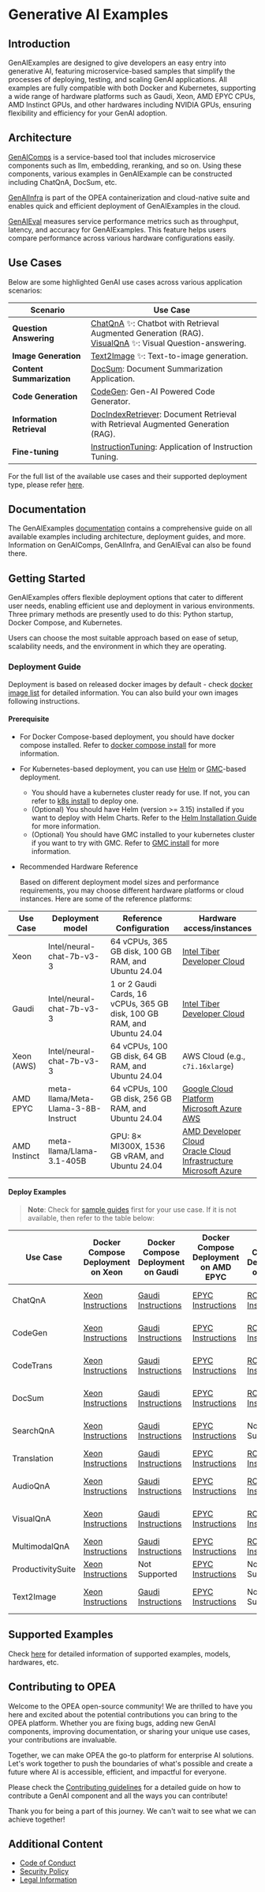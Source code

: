# Generative AI Examples

## Introduction

GenAIExamples are designed to give developers an easy entry into generative AI, featuring microservice-based samples that simplify the processes of deploying, testing, and scaling GenAI applications. All examples are fully compatible with both Docker and Kubernetes, supporting a wide range of hardware platforms such as Gaudi, Xeon, AMD EPYC CPUs, AMD Instinct GPUs, and other hardwares including NVIDIA GPUs, ensuring flexibility and efficiency for your GenAI adoption.

## Architecture

[GenAIComps](https://github.com/opea-project/GenAIComps) is a service-based tool that includes microservice components such as llm, embedding, reranking, and so on. Using these components, various examples in GenAIExample can be constructed including ChatQnA, DocSum, etc.

[GenAIInfra](https://github.com/opea-project/GenAIInfra) is part of the OPEA containerization and cloud-native suite and enables quick and efficient deployment of GenAIExamples in the cloud.

[GenAIEval](https://github.com/opea-project/GenAIEval) measures service performance metrics such as throughput, latency, and accuracy for GenAIExamples. This feature helps users compare performance across various hardware configurations easily.

## Use Cases

Below are some highlighted GenAI use cases across various application scenarios:

| Scenario                     | Use Case                                                                                                                              |
| ---------------------------- | ------------------------------------------------------------------------------------------------------------------------------------- |
| <b>Question Answering<b/>    | [ChatQnA](ChatQnA) ✨: Chatbot with Retrieval Augmented Generation (RAG). <br/> [VisualQnA](VisualQnA) ✨: Visual Question-answering. |
| <b>Image Generation<b/>      | [Text2Image](Text2Image) ✨: Text-to-image generation.                                                                                |
| <b>Content Summarization<b/> | [DocSum](DocSum): Document Summarization Application.                                                                                 |
| <b>Code Generation<b/>       | [CodeGen](CodeGen): Gen-AI Powered Code Generator.                                                                                    |
| <b>Information Retrieval<b/> | [DocIndexRetriever](DocIndexRetriever): Document Retrieval with Retrieval Augmented Generation (RAG).                                 |
| <b>Fine-tuning<b/>           | [InstructionTuning](InstructionTuning): Application of Instruction Tuning.                                                            |

For the full list of the available use cases and their supported deployment type, please refer [here](#deploy-examples).

## Documentation

The GenAIExamples [documentation](https://opea-project.github.io/latest/examples/index.html) contains a comprehensive guide on all available examples including architecture, deployment guides, and more. Information on GenAIComps, GenAIInfra, and GenAIEval can also be found there.

## Getting Started

GenAIExamples offers flexible deployment options that cater to different user needs, enabling efficient use and deployment in various environments. Three primary methods are presently used to do this: Python startup, Docker Compose, and Kubernetes.

Users can choose the most suitable approach based on ease of setup, scalability needs, and the environment in which they are operating.

### Deployment Guide

Deployment is based on released docker images by default - check [docker image list](./docker_images_list.md) for detailed information. You can also build your own images following instructions.

#### Prerequisite

- For Docker Compose-based deployment, you should have docker compose installed. Refer to [docker compose install](https://docs.docker.com/compose/install/) for more information.
- For Kubernetes-based deployment, you can use [Helm](https://helm.sh) or [GMC](https://github.com/opea-project/GenAIInfra/tree/main/microservices-connector/README.md)-based deployment.
  - You should have a kubernetes cluster ready for use. If not, you can refer to [k8s install](https://github.com/opea-project/docs/tree/main/guide/installation/k8s_install/README.md) to deploy one.
  - (Optional) You should have Helm (version >= 3.15) installed if you want to deploy with Helm Charts. Refer to the [Helm Installation Guide](https://helm.sh/docs/intro/install/) for more information.
  - (Optional) You should have GMC installed to your kubernetes cluster if you want to try with GMC. Refer to [GMC install](https://github.com/opea-project/docs/blob/main/guide/installation/gmc_install/gmc_install.md) for more information.

- Recommended Hardware Reference

  Based on different deployment model sizes and performance requirements, you may choose different hardware platforms or cloud instances. Here are some of the reference platforms: 
  
| Use Case     | Deployment model                    | Reference Configuration                                                 | Hardware access/instances                                                                  |
| ------------ | ----------------------------------- | ----------------------------------------------------------------------- | ------------------------------------------------------------------------------------------ |
| Xeon         | Intel/neural-chat-7b-v3-3           | 64 vCPUs, 365 GB disk, 100 GB RAM, and Ubuntu 24.04                     | [Intel Tiber Developer Cloud](https://console.cloud.intel.com/)                            |
| Gaudi        | Intel/neural-chat-7b-v3-3           | 1 or 2 Gaudi Cards, 16 vCPUs, 365 GB disk, 100 GB RAM, and Ubuntu 24.04 | [Intel Tiber Developer Cloud](https://console.cloud.intel.com/)                            |
| Xeon (AWS)   | Intel/neural-chat-7b-v3-3           | 64 vCPUs, 100 GB disk, 64 GB RAM, and Ubuntu 24.04                      | AWS Cloud (e.g., `c7i.16xlarge`)                                                            |
| AMD EPYC     | meta-llama/Meta-Llama-3-8B-Instruct | 64 vCPUs, 100 GB disk, 256 GB RAM, and Ubuntu 24.04                     | [Google Cloud Platform](https://www.amd.com/en/ecosystem/csp/google-cloud.html)<br>[Microsoft Azure](https://www.amd.com/en/ecosystem/csp/microsoft-azure.html)<br>[AWS](https://aws.amazon.com/ec2/amd/#topic-0) |
| AMD Instinct | meta-llama/Llama-3.1-405B           | GPU: 8× MI300X, 1536 GB vRAM, and Ubuntu 24.04                          | [AMD Developer Cloud](https://amd.digitalocean.com/login)<br>[Oracle Cloud Infrastructure](https://www.amd.com/de/products/accelerators/instinct/eval-request/oracle-cloud-infrastructure.html)<br>[Microsoft Azure](https://learn.microsoft.com/en-us/azure/virtual-machines/sizes/gpu-accelerated/ndmi300xv5-series?tabs=sizebasic) |


#### Deploy Examples

> **Note**: Check for [sample guides](https://opea-project.github.io/latest/examples/index.html) first for your use case. If it is not available, then refer to the table below:

| Use Case          | Docker Compose Deployment on Xeon                                              | Docker Compose Deployment on Gaudi                                           | Docker Compose Deployment on AMD EPYC                                        | Docker Compose Deployment on ROCm                                        | Kubernetes with Helm Charts                                         | Kubernetes with GMC                                          |
| ----------------- | ------------------------------------------------------------------------------ | ---------------------------------------------------------------------------- | ---------------------------------------------------------------------------- | ------------------------------------------------------------------------ | ------------------------------------------------------------------- | ------------------------------------------------------------ |
| ChatQnA           | [Xeon Instructions](ChatQnA/docker_compose/intel/cpu/xeon/README.md)           | [Gaudi Instructions](ChatQnA/docker_compose/intel/hpu/gaudi/README.md)       | [EPYC Instructions](ChatQnA/docker_compose/amd/cpu/epyc/README.md)           | [ROCm Instructions](ChatQnA/docker_compose/amd/gpu/rocm/README.md)       | [ChatQnA with Helm Charts](ChatQnA/kubernetes/helm/README.md)       | [ChatQnA with GMC](ChatQnA/kubernetes/gmc/README.md)         |
| CodeGen           | [Xeon Instructions](CodeGen/docker_compose/intel/cpu/xeon/README.md)           | [Gaudi Instructions](CodeGen/docker_compose/intel/hpu/gaudi/README.md)       | [EPYC Instructions](CodeGen/docker_compose/amd/cpu/epyc/README.md)           | [ROCm Instructions](CodeGen/docker_compose/amd/gpu/rocm/README.md)       | [CodeGen with Helm Charts](CodeGen/kubernetes/helm/README.md)       | [CodeGen with GMC](CodeGen/kubernetes/gmc/README.md)         |
| CodeTrans         | [Xeon Instructions](CodeTrans/docker_compose/intel/cpu/xeon/README.md)         | [Gaudi Instructions](CodeTrans/docker_compose/intel/hpu/gaudi/README.md)     | [EPYC Instructions](CodeTrans/docker_compose/amd/cpu/epyc/README.md)         | [ROCm Instructions](CodeTrans/docker_compose/amd/gpu/rocm/README.md)     | [CodeTrans with Helm Charts](CodeTrans/kubernetes/helm/README.md)   | [CodeTrans with GMC](CodeTrans/kubernetes/gmc/README.md)     |
| DocSum            | [Xeon Instructions](DocSum/docker_compose/intel/cpu/xeon/README.md)            | [Gaudi Instructions](DocSum/docker_compose/intel/hpu/gaudi/README.md)        | [EPYC Instructions](DocSum/docker_compose/amd/cpu/epyc/README.md)            | [ROCm Instructions](DocSum/docker_compose/amd/gpu/rocm/README.md)        | [DocSum with Helm Charts](DocSum/kubernetes/helm/README.md)         | [DocSum with GMC](DocSum/kubernetes/gmc/README.md)           |
| SearchQnA         | [Xeon Instructions](SearchQnA/docker_compose/intel/cpu/xeon/README.md)         | [Gaudi Instructions](SearchQnA/docker_compose/intel/hpu/gaudi/README.md)     | [EPYC Instructions](SearchQnA/docker_compose/amd/cpu/epyc/README.md)         | Not Supported                                                            | [SearchQnA with Helm Charts](SearchQnA/kubernetes/helm/README.md)   | [SearchQnA with GMC](SearchQnA/kubernetes/gmc/README.md)     |
| Translation       | [Xeon Instructions](Translation/docker_compose/intel/cpu/xeon/README.md)       | [Gaudi Instructions](Translation/docker_compose/intel/hpu/gaudi/README.md)   | [EPYC Instructions](Translation/docker_compose/amd/cpu/epyc/README.md)       | [ROCm Instructions](Translation/docker_compose/amd/gpu/rocm/README.md)   | Not Supported                                                       | [Translation with GMC](Translation/kubernetes/gmc/README.md) |
| AudioQnA          | [Xeon Instructions](AudioQnA/docker_compose/intel/cpu/xeon/README.md)          | [Gaudi Instructions](AudioQnA/docker_compose/intel/hpu/gaudi/README.md)      | [EPYC Instructions](AudioQnA/docker_compose/amd/cpu/epyc/README.md)          | [ROCm Instructions](AudioQnA/docker_compose/amd/gpu/rocm/README.md)      | [AudioQnA with Helm Charts](AudioQnA/kubernetes/helm/README.md)     | [AudioQnA with GMC](AudioQnA/kubernetes/gmc/README.md)       |
| VisualQnA         | [Xeon Instructions](VisualQnA/docker_compose/intel/cpu/xeon/README.md)         | [Gaudi Instructions](VisualQnA/docker_compose/intel/hpu/gaudi/README.md)     | [EPYC Instructions](VisualQnA/docker_compose/amd/cpu/epyc/README.md)         | [ROCm Instructions](VisualQnA/docker_compose/amd/gpu/rocm/README.md)     | [VisualQnA with Helm Charts](VisualQnA/kubernetes/helm/README.md)   | [VisualQnA with GMC](VisualQnA/kubernetes/gmc/README.md)     |
| MultimodalQnA     | [Xeon Instructions](MultimodalQnA/docker_compose/intel/cpu/xeon/README.md)     | [Gaudi Instructions](MultimodalQnA/docker_compose/intel/hpu/gaudi/README.md) | [EPYC Instructions](MultimodalQnA/docker_compose/amd/cpu/epyc/README.md)     | [ROCm Instructions](MultimodalQnA/docker_compose/amd/gpu/rocm/README.md) | Not Supported                                                       | Not Supported                                                |
| ProductivitySuite | [Xeon Instructions](ProductivitySuite/docker_compose/intel/cpu/xeon/README.md) | Not Supported                                                                | [EPYC Instructions](ProductivitySuite/docker_compose/amd/cpu/epyc/README.md) | Not Supported                                                            | Not Supported                                                       | Not Supported                                                |
| Text2Image        | [Xeon Instructions](Text2Image/docker_compose/intel/cpu/xeon/README.md)        | [Gaudi Instructions](Text2Image/docker_compose/intel/hpu/gaudi/README.md)    | [EPYC Instructions](Text2Image/docker_compose/amd/cpu/epyc/README.md)        | Not Supported                                                            | [Text2Image with Helm Charts](Text2Image/kubernetes/helm/README.md) | Not Supported                                                |

## Supported Examples

Check [here](./supported_examples.md) for detailed information of supported examples, models, hardwares, etc.

## Contributing to OPEA

Welcome to the OPEA open-source community! We are thrilled to have you here and excited about the potential contributions you can bring to the OPEA platform. Whether you are fixing bugs, adding new GenAI components, improving documentation, or sharing your unique use cases, your contributions are invaluable.

Together, we can make OPEA the go-to platform for enterprise AI solutions. Let's work together to push the boundaries of what's possible and create a future where AI is accessible, efficient, and impactful for everyone.

Please check the [Contributing guidelines](https://github.com/opea-project/docs/tree/main/community/CONTRIBUTING.md) for a detailed guide on how to contribute a GenAI component and all the ways you can contribute!

Thank you for being a part of this journey. We can't wait to see what we can achieve together!

## Additional Content

- [Code of Conduct](https://github.com/opea-project/docs/tree/main/community/CODE_OF_CONDUCT.md)
- [Security Policy](https://github.com/opea-project/docs/tree/main/community/SECURITY.md)
- [Legal Information](LEGAL_INFORMATION.md)
